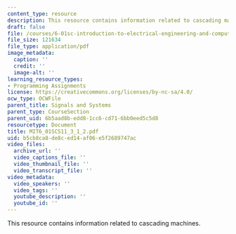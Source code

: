 ```yaml
---
content_type: resource
description: This resource contains information related to cascading machines.
draft: false
file: /courses/6-01sc-introduction-to-electrical-engineering-and-computer-science-i-spring-2011/b5cb8ca8de8ced14af06e5f2689747ac_MIT6_01SCS11_3_1_2.pdf
file_size: 121634
file_type: application/pdf
image_metadata:
  caption: ''
  credit: ''
  image-alt: ''
learning_resource_types:
- Programming Assignments
license: https://creativecommons.org/licenses/by-nc-sa/4.0/
ocw_type: OCWFile
parent_title: Signals and Systems
parent_type: CourseSection
parent_uid: 6b5aad8b-edd8-1cc6-cd71-6bb0eed5c5d8
resourcetype: Document
title: MIT6_01SCS11_3_1_2.pdf
uid: b5cb8ca8-de8c-ed14-af06-e5f2689747ac
video_files:
  archive_url: ''
  video_captions_file: ''
  video_thumbnail_file: ''
  video_transcript_file: ''
video_metadata:
  video_speakers: ''
  video_tags: ''
  youtube_description: ''
  youtube_id: ''
---
```

This resource contains information related to cascading machines.